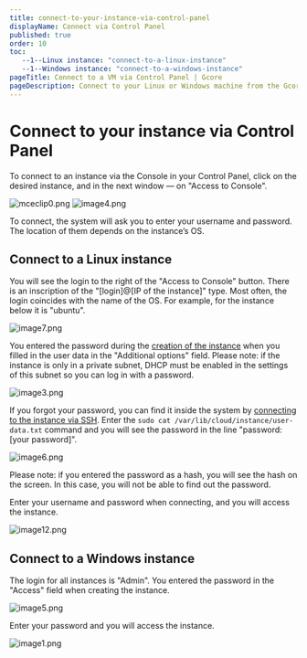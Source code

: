 ```yaml
---
title: connect-to-your-instance-via-control-panel
displayName: Connect via Control Panel
published: true
order: 10
toc:
   --1--Linux instance: "connect-to-a-linux-instance"
   --1--Windows instance: "connect-to-a-windows-instance"
pageTitle: Connect to a VM via Control Panel | Gcore
pageDescription: Connect to your Linux or Windows machine from the Gcore Control Panel
---
```

# Connect to your instance via Control Panel

To connect to an instance via the Console in your Control Panel, click on the desired instance, and in the next window — on "Access to Console".

<media-gallery>
<img src="https://assets.gcore.pro/docs/cloud/virtual-instances/connect/connect-to-your-instance-via-control-panel/mceclip0.png" alt="mceclip0.png">

<img src="https://assets.gcore.pro/docs/cloud/virtual-instances/connect/connect-to-your-instance-via-control-panel/image4.png" alt="image4.png">
</media-gallery>

To connect, the system will ask you to enter your username and password. The location of them depends on the instance’s OS.

## Connect to a Linux instance 

You will see the login to the right of the "Access to Console" button. There is an inscription of the "\[login\]@\[IP of the instance\]" type. Most often, the login coincides with the name of the OS. For example, for the instance below it is "ubuntu".

<img src="https://assets.gcore.pro/docs/cloud/virtual-instances/connect/connect-to-your-instance-via-control-panel/image7.png" alt="image7.png">

You entered the password during the <a href="https://gcore.com/docs/cloud/virtual-instances/create-an-instance" target="_blank">creation of the instance</a> when you filled in the user data in the "Additional options" field. Please note: if the instance is only in a private subnet, DHCP must be enabled in the settings of this subnet so you can log in with a password.

<img src="https://assets.gcore.pro/docs/cloud/virtual-instances/connect/connect-to-your-instance-via-control-panel/image3.png" alt="image3.png">

If you forgot your password, you can find it inside the system by <a href="https://gcore.com/docs/cloud/virtual-instances/connect/connect-to-your-instance-via-ssh" target="_blank">connecting to the instance via SSH</a>. Enter the `sudo cat /var/lib/cloud/instance/user-data.txt` command and you will see the password in the line "password: \[your password\]".

<img src="https://assets.gcore.pro/docs/cloud/virtual-instances/connect/connect-to-your-instance-via-control-panel/image6.png" alt="image6.png">

Please note: if you entered the password as a hash, you will see the hash on the screen. In this case, you will not be able to find out the password.

Enter your username and password when connecting, and you will access the instance.

<img src="https://assets.gcore.pro/docs/cloud/virtual-instances/connect/connect-to-your-instance-via-control-panel/image12.png" alt="image12.png">

## Connect to a Windows instance

The login for all instances is "Admin". You entered the password in the "Access" field when creating the instance.

<img src="https://assets.gcore.pro/docs/cloud/virtual-instances/connect/connect-to-your-instance-via-control-panel/image5.png" alt="image5.png">

Enter your password and you will access the instance.

<img src="https://assets.gcore.pro/docs/cloud/virtual-instances/connect/connect-to-your-instance-via-control-panel/image1.png" alt="image1.png">